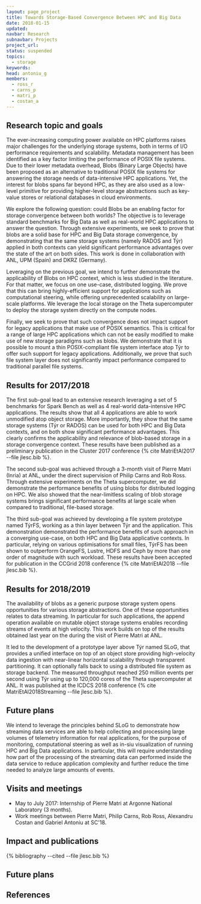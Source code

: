 ```yaml
---
layout: page_project
title: Towards Storage-Based Convergence Between HPC and Big Data
date: 2018-01-15
updated:
navbar: Research
subnavbar: Projects
project_url:
status: suspended
topics:
  - storage
keywords:
head: antoniu_g
members:
  - ross_r
  - carns_p
  - matri_p
  - costan_a
---
```


## Research topic and goals

The ever-increasing computing power available on HPC platforms raises major challenges for the underlying storage systems, both in terms of I/O performance requirements and scalability. Metadata management has been identified as a key factor limiting the performance of POSIX file systems. Due to their lower metadata overhead, Blobs (Binary Large Objects) have been proposed as an alternative to traditional POSIX file systems for answering the storage needs of data-intensive HPC applications. Yet, the interest for blobs spans far beyond HPC, as they are also used as a low-level primitive for providing higher-level storage abstractions such as key-value stores or relational databases in cloud environments.

We explore the following question: could Blobs be an enabling factor for storage convergence between both worlds? The objective is to leverage standard benchmarks for Big Data as well as real-world HPC applications to answer the question. Through extensive experiments, we seek to prove that blobs are a solid base for HPC and Big Data storage convergence, by demonstrating that the same storage systems (namely RADOS and Týr) applied in both contexts can yield significant performance advantages over the state of the art on both sides. This work is done in collaboration with ANL, UPM (Spain) and DKRZ (Germany).

Leveraging on the previous goal, we intend to further demonstrate the applicability of Blobs on HPC context, which is less studied in the literature. For that matter, we focus on one use-case, distributed logging. We prove that this can bring highly-efficient support for applications such as computational steering, while offering unprecedented scalability on large-scale platforms. We leverage the local storage on the Theta supercomputer to deploy the storage system directly on the compute nodes.

Finally, we seek to prove that such convergence does not impact support for legacy applications that make use of POSIX semantics. This is critical for a range of large HPC applications which can not be easily modified to make use of new storage paradigms such as blobs. We demonstrate that it is possible to mount a thin POSIX-compliant file system interface atop Týr to offer such support for legacy applications. Additionally, we prove that such file system layer does not significantly impact performance compared to traditional parallel file systems.

## Results for 2017/2018

The first sub-goal lead to an extensive research leveraging a set of 5 benchmarks for Spark Bench as well as 4 real-world data-intensive HPC applications. The results show that all 4 applications are able to work unmodified atop object storage. More importantly, they show that the same storage systems (Týr or RADOS) can be used for both HPC and Big Data contexts, and on both show significant performance advantages. This clearly confirms the applicability and relevance of blob-based storage in a storage convergence context. These results have been published as a preliminary publication in the Cluster 2017 conference {% cite MatriEtAl2017 --file jlesc.bib %}.

The second sub-goal was achieved through a 3-month visit of Pierre Matri (Inria) at ANL, under the direct supervision of Philip Carns and Rob Ross. Through extensive experiments on the Theta supercomputer, we did demonstrate the performance benefits of using blobs for distributed logging on HPC. We also showed that the near-limitless scaling of blob storage systems brings significant performance benefits at large scale when compared to traditional, file-based storage.

The third sub-goal was achieved by developing a file system prototype named TýrFS, working as a thin layer between Týr and the application. This demonstration demonstrated the performance benefits of such approach in a converging use-case, on both HPC and Big Data applicative contexts. In particular, relying on various optimisations for small files, TýrFS has been shown to outperform OrangeFS, Lustre, HDFS and Ceph by more than one order of magnitude with such workload. These results have been accepted for publication in the CCGrid 2018 conference {% cite MatriEtAl2018 --file jlesc.bib %}.

## Results for 2018/2019

The availability of blobs as a generic purpose storage system opens opportunities for various storage abstractions. One of these opportunities relates to data streaming. In particular for such applications, the append operation available on mutable object storage systems enables recording streams of events at high velocity. This work builds on top of the results obtained last year on the during the visit of Pierre Matri at ANL.

It led to the development of a prototype layer above Týr named SLoG, that provides a unified interface on top of an object store providing high-velocity data ingestion with near-linear horizontal scalability through transparent partitioning. It can optionally falls back to using a distributed file system as storage backend. The measured throughput reached 250 million events per second using Týr using up to 120,000 cores of the Theta supercomputer at ANL. It was published at the ICDCS 2018 conference {% cite MatriEtAl2018Streaming --file jlesc.bib %}.

## Future plans

We intend to leverage the principles behind SLoG to demonstrate how streaming data services are able to help collecting and processing large volumes of telemetry information for real applications, for the purpose of monitoring, computational steering as well as in-siu visualization of running HPC and Big Data applications. In particular, this will require understanding how part of the processing of the streaming data can performed inside the data service to reduce application complexity and further reduce the time needed to analyze large amounts of events.

## Visits and meetings

- May to July 2017: Internship of Pierre Matri at Argonne National Laboratory (3 months).
- Work meetings between Pierre Matri, Philip Carns, Rob Ross, Alexandru Costan and Gabriel Antoniu at SC'18.

## Impact and publications

{% bibliography --cited --file jlesc.bib %}

## Future plans

## References
